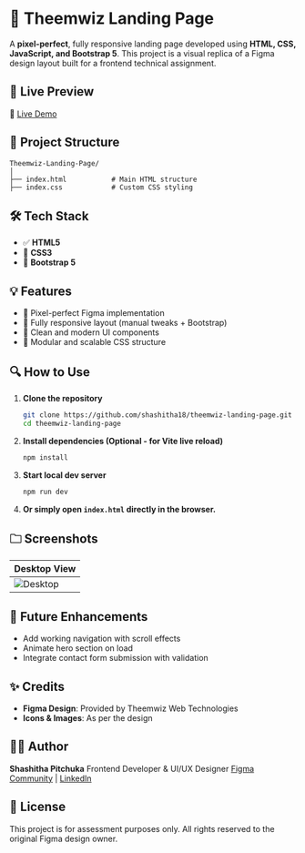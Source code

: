 # 🌟 Theemwiz Landing Page

A **pixel-perfect**, fully responsive landing page developed using **HTML, CSS, JavaScript, and Bootstrap 5**. This project is a visual replica of a Figma design layout built for a frontend technical assignment.



## 📸 Live Preview

🚀 [Live Demo](https://github.com/shashitha18/Theemwiz_frontend_test)



## 📁 Project Structure

```
Theemwiz-Landing-Page/
│
├── index.html           # Main HTML structure
├── index.css            # Custom CSS styling
```



## 🛠️ Tech Stack

* ✅ **HTML5**
* 🎨 **CSS3**
* 🧹 **Bootstrap 5**


## 💡 Features

* 🌟 Pixel-perfect Figma implementation
* 📱 Fully responsive layout (manual tweaks + Bootstrap)
* 🎨 Clean and modern UI components
* 💬 Modular and scalable CSS structure


## 🔍 How to Use

1. **Clone the repository**

   ```bash
   git clone https://github.com/shashitha18/theemwiz-landing-page.git
   cd theemwiz-landing-page
   ```

2. **Install dependencies (Optional - for Vite live reload)**

   ```bash
   npm install
   ```

3. **Start local dev server**

   ```bash
   npm run dev
   ```

4. **Or simply open `index.html` directly in the browser.**



## 🗀️ Screenshots

| Desktop View                                    
| -- 
| ![Desktop](https://ibb.co/ym6f31GV) | 



## 📌 Future Enhancements

* Add working navigation with scroll effects
* Animate hero section on load
* Integrate contact form submission with validation



## ✨ Credits

* **Figma Design**: Provided by Theemwiz Web Technologies
* **Icons & Images**: As per the design 


## 🧑‍💻 Author

**Shashitha Pitchuka**
Frontend Developer & UI/UX Designer
[Figma Community](https://www.figma.com/@shashitha) | [LinkedIn](https://www.linkedin.com/in/shashitha-p-37a157218/)



## 📓 License

This project is for assessment purposes only. All rights reserved to the original Figma design owner.
